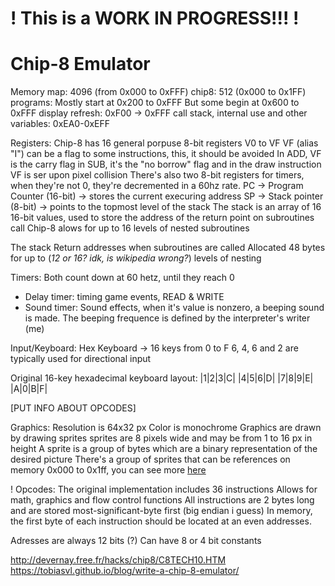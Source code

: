 # ! This is a WORK IN PROGRESS!!! !

# Chip-8 Emulator

Memory map: 4096 (from 0x000 to 0xFFF)
chip8: 512 (0x000 to 0x1FF)
programs: 
  Mostly start at 0x200 to 0xFFF
  But some begin at 0x600 to 0xFFF
display refresh: 0xF00 -> 0xFFF
call stack, internal use and other variables: 0xEA0-0xEFF

Registers:
  Chip-8 has 16 general porpuse 8-bit registers
  V0 to VF
  VF (alias "I") can be a flag to some instructions, this, it should be avoided
  In ADD, VF is the carry flag
  in SUB, it's the "no borrow" flag
  and in the draw instruction VF is ser upon pixel collision
  There's also two 8-bit registers for timers, when they're not 0, they're decremented in a 60hz rate.
  PC -> Program Counter (16-bit) -> stores the current execuring address
  SP -> Stack pointer (8-bit) -> points to the topmost level of the stack
  The stack is an array of 16 16-bit values, used to store the address of the return point on subroutines call
  Chip-8 alows for up to 16 levels of nested subroutines

The stack
Return addresses when subroutines are called
Allocated 48 bytes for up to (*12 or 16? idk, is wikipedia wrong?*) levels of nesting

Timers:
Both count down at 60 hetz, until they reach 0
- Delay timer: timing game events, READ & WRITE
- Sound timer: Sound effects, when it's value is nonzero, a beeping sound is made. The beeping frequence is defined by the interpreter's writer (me)

Input/Keyboard:
Hex Keyboard -> 16 keys from 0 to F
6, 4, 6 and 2 are typically used for directional input

Original 16-key hexadecimal keyboard layout:
|1|2|3|C|
|4|5|6|D|
|7|8|9|E|
|A|0|B|F|

[PUT INFO ABOUT OPCODES]

Graphics:
Resolution is 64x32 px
Color is monochrome
Graphics are drawn by drawing sprites
sprites are 8 pixels wide and may be from 1 to 16 px in height
A sprite is a group of bytes which are a binary representation of the desired picture
There's a group of sprites that can be references on memory 0x000 to 0x1ff, you can see more [here](http://devernay.free.fr/hacks/chip8/C8TECH10.HTM#2.4)

! Opcodes:
The original implementation includes 36 instructions
Allows for math, graphics and flow control functions
All instructions are 2 bytes long and are stored most-significant-byte first (big endian i guess)
In memory, the first byte of each instruction should be located at an even addresses.


Adresses are always 12 bits (?)
Can have 8 or 4 bit constants

http://devernay.free.fr/hacks/chip8/C8TECH10.HTM
https://tobiasvl.github.io/blog/write-a-chip-8-emulator/